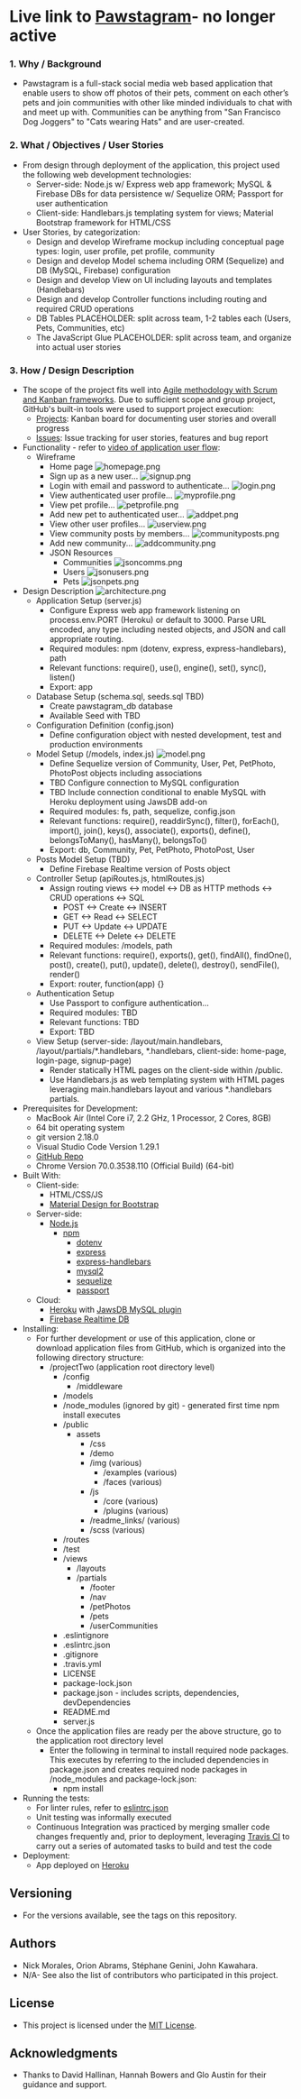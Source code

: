 # Live link to [Pawstagram](https://bcbc-pawstagram.herokuapp.com/)- no longer active
### 1. Why / Background
  * Pawstagram is a full-stack social media web based application that enable users to show off photos of their pets, comment on each other’s pets and join communities with other like minded individuals to chat with and meet up with. Communities can be anything from "San Francisco Dog Joggers" to "Cats wearing Hats" and are user-created.
 ### 2. What / Objectives / User Stories
  * From design through deployment of the application, this project used the following web development technologies:
    * Server-side: Node.js w/ Express web app framework; MySQL & Firebase DBs for data persistence w/ Sequelize ORM; Passport for user authentication
    * Client-side: Handlebars.js templating system for views; Material Bootstrap framework for HTML/CSS
  * User Stories, by categorization:
    * Design and develop Wireframe mockup including conceptual page types: login, user profile, pet profile, community
    * Design and develop Model schema including ORM (Sequelize) and DB (MySQL, Firebase) configuration
    * Design and develop View on UI including layouts and templates (Handlebars)
    * Design and develop Controller functions including routing and required CRUD operations
    * DB Tables PLACEHOLDER: split across team, 1-2 tables each (Users, Pets, Communities, etc) 
    * The JavaScript Glue PLACEHOLDER: split across team, and organize into actual user stories
 ### 3. How / Design Description
  * The scope of the project fits well into [Agile methodology with Scrum and Kanban frameworks](https://en.wikipedia.org/wiki/Agile_software_development). Due to sufficient scope and group project, GitHub's built-in tools were used to support project execution:
    * [Projects](https://github.com/sgenini/projectTwo/projects/1): Kanban board for documenting user stories and overall progress
    * [Issues](https://github.com/sgenini/projectTwo/issues): Issue tracking for user stories, features and bug report
  * Functionality - refer to [video of application user flow](https://drive.google.com/open?id=1-7NwQiifKQjHtdcAljDwRRVcP_7MdPFq):
    * Wireframe
      * Home page ![homepage.png](public/assets/readme_links/homepage.png "homepage")
      * Sign up as a new user... ![signup.png](public/assets/readme_links/signup.png "signup")
      * Login with email and password to authenticate... ![login.png](public/assets/readme_links/login.png "login")
      * View authenticated user profile... ![myprofile.png](public/assets/readme_links/myprofile.png "myprofile")
      * View pet profile... ![petprofile.png](public/assets/readme_links/petprofile.png "petprofile")
      * Add new pet to authenticated user... ![addpet.png](public/assets/readme_links/addpet.png "addpet")
      * View other user profiles... ![userview.png](public/assets/readme_links/userview.png "userview")
      * View community posts by members... ![communityposts.png](public/assets/readme_links/communityposts.png "communityposts")
      * Add new community... ![addcommunity.png](public/assets/readme_links/addcommunity.png "addcommunity")
      * JSON Resources
        * Communities ![jsoncomms.png](public/assets/readme_links/jsoncomms.png "jsoncomms")
        * Users ![jsonusers.png](public/assets/readme_links/jsonusers.png "jsonusers")
        * Pets ![jsonpets.png](public/assets/readme_links/jsonpets.png "jsonpets")
  * Design Description ![architecture.png](public/assets/readme_links/architecture.png "achitecture")
    * Application Setup (server.js)
      * Configure Express web app framework listening on process.env.PORT (Heroku) or default to 3000. Parse URL encoded, any type including nested objects, and JSON and call appropriate routing.
      * Required modules: npm (dotenv, express, express-handlebars), path
      * Relevant functions: require(), use(), engine(), set(), sync(), listen()
      * Export: app
    * Database Setup (schema.sql, seeds.sql TBD)
      * Create pawstagram_db database
      * Available Seed with TBD
    * Configuration Definition (config.json)
      * Define configuration object with nested development, test and production environments
    * Model Setup (/models, index.js) ![model.png](public/assets/readme_links/model.png "model")
      * Define Sequelize version of Community, User, Pet, PetPhoto, PhotoPost objects including associations
      * TBD Configure connection to MySQL configuration
      * TBD Include connection conditional to enable MySQL with Heroku deployment using JawsDB add-on
      * Required modules: fs, path, sequelize, config.json
      * Relevant functions: require(), readdirSync(), filter(), forEach(), import(), join(), keys(), associate(), exports(), define(), belongsToMany(), hasMany(), belongsTo()
      * Export: db, Community, Pet, PetPhoto, PhotoPost, User
    * Posts Model Setup (TBD)
      * Define Firebase Realtime version of Posts object
    * Controller Setup (apiRoutes.js, htmlRoutes.js)
      * Assign routing views <-> model <-> DB as HTTP methods <-> CRUD operations <-> SQL
        * POST <-> Create <-> INSERT
        * GET <-> Read <-> SELECT
        * PUT <-> Update <-> UPDATE
        * DELETE <-> Delete <-> DELETE
      * Required modules: /models, path
      * Relevant functions: require(), exports(), get(), findAll(), findOne(), post(), create(), put(), update(), delete(), destroy(), sendFile(), render()
      * Export: router, function(app) {}
    * Authentication Setup
      * Use Passport to configure authentication...
      * Required modules: TBD
      * Relevant functions: TBD
      * Export: TBD
    * View Setup (server-side: /layout/main.handlebars, /layout/partials/*.handlebars, *.handlebars, client-side: home-page, login-page, signup-page)
      * Render statically HTML pages on the client-side within /public.
      * Use Handlebars.js as web templating system with HTML pages leveraging main.handlebars layout and various *.handlebars partials.  
  * Prerequisites for Development:
    * MacBook Air (Intel Core i7, 2.2 GHz, 1 Processor, 2 Cores, 8GB)
    * 64 bit operating system 
    * git version 2.18.0
    * Visual Studio Code Version 1.29.1
    * [GitHub Repo](https://github.com/jkawahara/Pawstagram)
    * Chrome Version 70.0.3538.110 (Official Build) (64-bit)
  * Built With:
    * Client-side:
      * HTML/CSS/JS
      * [Material Design for Bootstrap](https://fezvrasta.github.io/bootstrap-material-design/docs/4.0/getting-started/introduction/)
    * Server-side:
      * [Node.js](https://nodejs.org/docs/latest/api/documentation.html)
        * [npm](https://www.npmjs.com/)
          * [dotenv](https://www.npmjs.com/package/dotenv)
          * [express](https://www.npmjs.com/package/express)
          * [express-handlebars](https://www.npmjs.com/package/express-handlebars)
          * [mysql2](https://www.npmjs.com/package/mysql2)
          * [sequelize](https://www.npmjs.com/package/sequelize)
          * [passport](https://www.npmjs.com/package/passport)
    * Cloud:
      * [Heroku](https://devcenter.heroku.com/articles/getting-started-with-nodejs) with [JawsDB MySQL plugin](https://devcenter.heroku.com/articles/jawsdb)
      * [Firebase Realtime DB](https://firebase.google.com/docs/web/setup)
  * Installing:
    * For further development or use of this application, clone or download application files from GitHub, which is organized into the following directory structure:
      * /projectTwo (application root directory level)
        * /config
          * /middleware
        * /models
        * /node_modules (ignored by git) - generated first time npm install executes
        * /public
          * assets
            * /css
            * /demo
            * /img (various)
              * /examples (various)
              * /faces (various)
            * /js
              * /core (various)
              * /plugins (various)
            * /readme_links/ (various)
            * /scss (various)
        * /routes
        * /test
        * /views
          * /layouts
          * /partials
            * /footer
            * /nav
            * /petPhotos
            * /pets
            * /userCommunities
        * .eslintignore
        * .eslintrc.json
        * .gitignore
        * .travis.yml
        * LICENSE
        * package-lock.json
        * package.json - includes scripts, dependencies, devDependencies
        * README.md
        * server.js
    * Once the application files are ready per the above structure, go to the application root directory level
      * Enter the following in terminal to install required node packages. This executes by referring to the included dependencies in package.json and creates required node packages in /node_modules and package-lock.json:
        * npm install
  * Running the tests:
    * For linter rules, refer to [eslintrc.json](.eslintrc.json)
    * Unit testing was informally executed
    * Continuous Integration was practiced by merging smaller code changes frequently and, prior to deployment, leveraging [Travis CI](https://docs.travis-ci.com/user/tutorial/) to carry out a series of automated tasks to build and test the code
  * Deployment:
    * App deployed on [Heroku](https://bcbc-pawstagram.herokuapp.com/)
 ## Versioning
  * For the versions available, see the tags on this repository.
 ## Authors
  * Nick Morales, Orion Abrams, Stéphane Genini, John Kawahara.
  * N/A- See also the list of contributors who participated in this project.
 ## License
  * This project is licensed under the [MIT License](LICENSE).
 ## Acknowledgments
  * Thanks to David Hallinan, Hannah Bowers and Glo Austin for their guidance and support.
